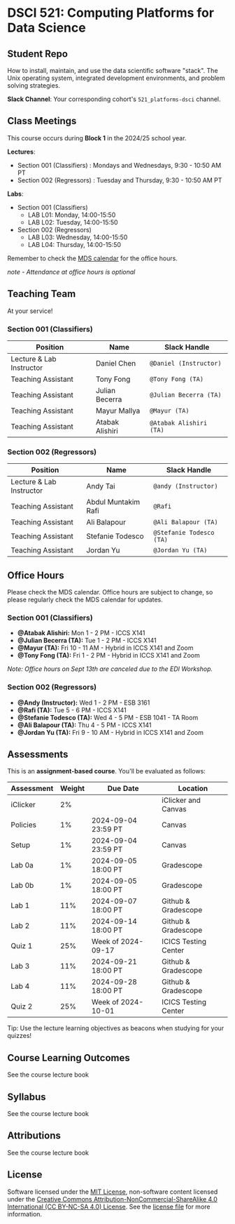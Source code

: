 # DSCI 521: Computing Platforms for Data Science
## Student Repo

How to install, maintain, and use the data scientific software "stack".
The Unix operating system, integrated development environments, and problem solving strategies.

__Slack Channel__: Your corresponding cohort's `521_platforms-dsci` channel.

## Class Meetings

This course occurs during __Block 1__ in the 2024/25 school year.

__Lectures__:

- Section 001 (Classifiers) : Mondays and Wednesdays, 9:30 - 10:50 AM PT
- Section 002 (Regressors) : Tuesday and Thursday, 9:30 - 10:50 AM PT

__Labs__:

- Section 001 (Classifiers)
    - LAB L01: Monday, 14:00-15:50
    - LAB L02: Tuesday, 14:00-15:50
- Section 002 (Regressors)
    - LAB L03: Wednesday, 14:00-15:50
    - LAB L04: Thursday, 14:00-15:50


Remember to check the [MDS calendar](https://ubc-mds.github.io/calendar/) for the office hours.

*note - Attendance at office hours is optional*



## Teaching Team

At your service!

### Section 001 (Classifiers)

| Position                 | Name            | Slack Handle            |
|--------------------------|-----------------|-------------------------|
| Lecture & Lab Instructor | Daniel Chen     | `@Daniel (Instructor)`  |
| Teaching Assistant       | Tony Fong       | `@Tony Fong (TA)`       |
| Teaching Assistant       | Julian Becerra  | `@Julian Becerra (TA)`  |
| Teaching Assistant       | Mayur Mallya    | `@Mayur (TA)`           |
| Teaching Assistant       | Atabak Alishiri | `@Atabak Alishiri (TA)` |

### Section 002 (Regressors)

| Position                 | Name                | Slack Handle             |
|--------------------------|---------------------|--------------------------|
| Lecture & Lab Instructor | Andy Tai            | `@andy (Instructor)`     |
| Teaching Assistant       | Abdul Muntakim Rafi | `@Rafi`                  |
| Teaching Assistant       | Ali Balapour        | `@Ali Balapour (TA)`     |
| Teaching Assistant       | Stefanie Todesco    | `@Stefanie Todesco (TA)` |
| Teaching Assistant       | Jordan Yu           | `@Jordan Yu (TA)`        |

## Office Hours

Please check the MDS calendar. Office hours are subject to change, so please regularly check the MDS calendar for updates.

### Section 001 (Classifiers)

- **@Atabak Alishiri:** Mon 1 - 2 PM - ICCS X141
- **@Julian Becerra (TA):** Tue 1 - 2 PM - ICCS X141
- **@Mayur (TA):** Fri 10 - 11 AM - Hybrid in ICCS X141 and Zoom
- **@Tony Fong (TA):** Fri 1 - 2 PM - Hybrid in ICCS X141 and Zoom

*Note: Office hours on Sept 13th are canceled due to the EDI Workshop.*

### Section 002 (Regressors)

- **@Andy (Instructor):** Wed 1 - 2 PM - ESB 3161
- **@Rafi (TA):** Tue 5 - 6 PM - ICCS X141
- **@Stefanie Todesco (TA):** Wed 4 - 5 PM - ESB 1041 - TA Room
- **@Ali Balapour (TA):** Thu 4 - 5 PM - ICCS X141
- **@Jordan Yu (TA):** Fri 9 - 10 AM - Hybrid in ICCS X141 and Zoom

## Assessments

This is an __assignment-based course__. You'll be evaluated as follows:


| Assessment | Weight | Due Date            | Location             |
|------------|--------|---------------------|----------------------|
| iClicker   | 2%     |                     | iClicker and Canvas  |
| Policies   | 1%     | 2024-09-04 23:59 PT | Canvas               |
| Setup      | 1%     | 2024-09-04 23:59 PT | Canvas               |
| Lab 0a     | 1%     | 2024-09-05 18:00 PT | Gradescope           |
| Lab 0b     | 1%     | 2024-09-05 18:00 PT | Gradescope           |
| Lab 1      | 11%    | 2024-09-07 18:00 PT | Github & Gradescope  |
| Lab 2      | 11%    | 2024-09-14 18:00 PT | Github & Gradescope  |
| Quiz 1     | 25%    | Week of 2024-09-17  | ICICS Testing Center |
| Lab 3      | 11%    | 2024-09-21 18:00 PT | Github & Gradescope  |
| Lab 4      | 11%    | 2024-09-28 18:00 PT | Github & Gradescope  |
| Quiz 2     | 25%    | Week of 2024-10-01  | ICICS Testing Center |




Tip: Use the lecture learning objectives as beacons when studying for your quizzes!

## Course Learning Outcomes

See the course lecture book

## Syllabus

See the course lecture book

## Attributions

See the course lecture book

## License

Software licensed under the
[MIT License](https://spdx.org/licenses/MIT.html),
non-software content licensed under the
[Creative Commons Attribution-NonCommercial-ShareAlike 4.0 International (CC BY-NC-SA 4.0) License](https://creativecommons.org/licenses/by-nc-sa/4.0/).
See the [license file](LICENSE.md) for more information.
